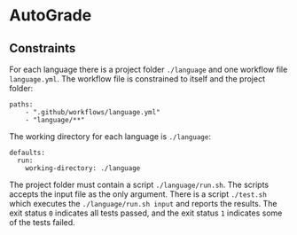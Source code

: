 # AutoGrade

## Constraints

For each language there is a project folder ```./language``` and one workflow file ```language.yml```.
The workflow file is constrained to itself and the project folder:
```
paths:
    - ".github/workflows/language.yml"
    - "language/**"
```
The working directory for each language is ```./language```:
```
defaults:
  run:
    working-directory: ./language
```

The project folder must contain a script ```./language/run.sh```.
The scripts accepts the input file as the only argument.
There is a script ```./test.sh``` which executes the ```./language/run.sh input``` and reports the results.
The exit status ```0``` indicates all tests passed, and the exit status ```1``` indicates some of the tests failed.
